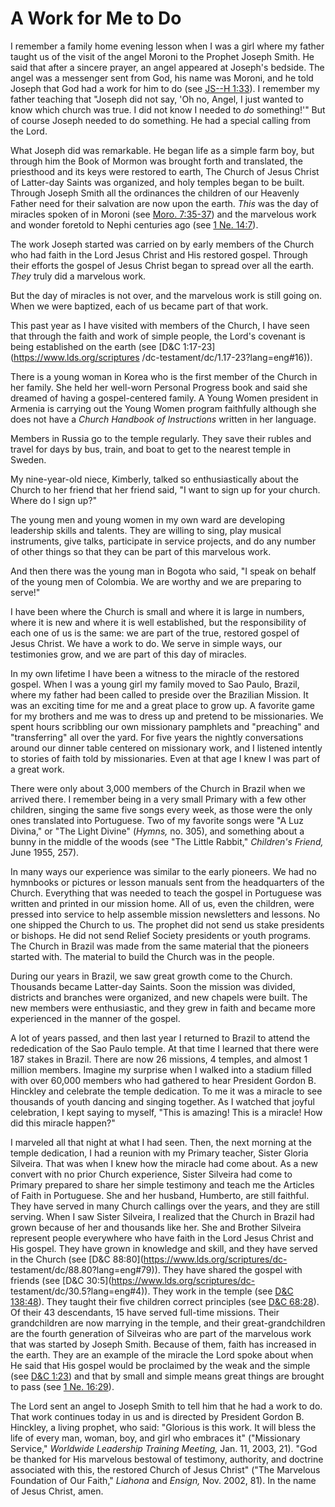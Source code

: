 # A Work for Me to Do

I remember a family home evening lesson when I was a girl where my father
taught us of the visit of the angel Moroni to the Prophet Joseph Smith. He
said that after a sincere prayer, an angel appeared at Joseph's bedside. The
angel was a messenger sent from God, his name was Moroni, and he told Joseph
that God had a work for him to do (see [JS--H
1:33](https://www.lds.org/scriptures/pgp/js-h/1.33?lang=eng#32)). I remember
my father teaching that "Joseph did not say, 'Oh no, Angel, I just wanted to
know which church was true. I did not know I needed to _do_ something!'" But
of course Joseph needed to do something. He had a special calling from the
Lord.

What Joseph did was remarkable. He began life as a simple farm boy, but
through him the Book of Mormon was brought forth and translated, the
priesthood and its keys were restored to earth, The Church of Jesus Christ of
Latter-day Saints was organized, and holy temples began to be built. Through
Joseph Smith all the ordinances the children of our Heavenly Father need for
their salvation are now upon the earth. _This_ was the day of miracles spoken
of in Moroni (see [Moro.
7:35-37](https://www.lds.org/scriptures/bofm/moro/7.35-37?lang=eng#34)) and
the marvelous work and wonder foretold to Nephi centuries ago (see [1 Ne.
14:7](https://www.lds.org/scriptures/bofm/1-ne/14.7?lang=eng#6)).

The work Joseph started was carried on by early members of the Church who had
faith in the Lord Jesus Christ and His restored gospel. Through their efforts
the gospel of Jesus Christ began to spread over all the earth. _They_ truly
did a marvelous work.

But the day of miracles is not over, and the marvelous work is still going on.
When we were baptized, each of us became part of that work.

This past year as I have visited with members of the Church, I have seen that
through the faith and work of simple people, the Lord's covenant is being
established on the earth (see [D&amp;C 1:17-23](https://www.lds.org/scriptures
/dc-testament/dc/1.17-23?lang=eng#16)).

There is a young woman in Korea who is the first member of the Church in her
family. She held her well-worn Personal Progress book and said she dreamed of
having a gospel-centered family. A Young Women president in Armenia is
carrying out the Young Women program faithfully although she does not have a
_Church Handbook of Instructions_ written in her language.

Members in Russia go to the temple regularly. They save their rubles and
travel for days by bus, train, and boat to get to the nearest temple in
Sweden.

My nine-year-old niece, Kimberly, talked so enthusiastically about the Church
to her friend that her friend said, "I want to sign up for your church. Where
do I sign up?"

The young men and young women in my own ward are developing leadership skills
and talents. They are willing to sing, play musical instruments, give talks,
participate in service projects, and do any number of other things so that
they can be part of this marvelous work.

And then there was the young man in Bogota who said, "I speak on behalf of the
young men of Colombia. We are worthy and we are preparing to serve!"

I have been where the Church is small and where it is large in numbers, where
it is new and where it is well established, but the responsibility of each one
of us is the same: we are part of the true, restored gospel of Jesus Christ.
We have a work to do. We serve in simple ways, our testimonies grow, and we
are part of this day of miracles.

In my own lifetime I have been a witness to the miracle of the restored
gospel. When I was a young girl my family moved to Sao Paulo, Brazil, where my
father had been called to preside over the Brazilian Mission. It was an
exciting time for me and a great place to grow up. A favorite game for my
brothers and me was to dress up and pretend to be missionaries. We spent hours
scribbling our own missionary pamphlets and "preaching" and "transferring" all
over the yard. For five years the nightly conversations around our dinner
table centered on missionary work, and I listened intently to stories of faith
told by missionaries. Even at that age I knew I was part of a great work.

There were only about 3,000 members of the Church in Brazil when we arrived
there. I remember being in a very small Primary with a few other children,
singing the same five songs every week, as those were the only ones translated
into Portuguese. Two of my favorite songs were "A Luz Divina," or "The Light
Divine" (_Hymns,_ no. 305), and something about a bunny in the middle of the
woods (see "The Little Rabbit," _Children's Friend,_ June 1955, 257).

In many ways our experience was similar to the early pioneers. We had no
hymnbooks or pictures or lesson manuals sent from the headquarters of the
Church. Everything that was needed to teach the gospel in Portuguese was
written and printed in our mission home. All of us, even the children, were
pressed into service to help assemble mission newsletters and lessons. No one
shipped the Church to us. The prophet did not send us stake presidents or
bishops. He did not send Relief Society presidents or youth programs. The
Church in Brazil was made from the same material that the pioneers started
with. The material to build the Church was in the people.

During our years in Brazil, we saw great growth come to the Church. Thousands
became Latter-day Saints. Soon the mission was divided, districts and branches
were organized, and new chapels were built. The new members were enthusiastic,
and they grew in faith and became more experienced in the manner of the
gospel.

A lot of years passed, and then last year I returned to Brazil to attend the
rededication of the Sao Paulo temple. At that time I learned that there were
187 stakes in Brazil. There are now 26 missions, 4 temples, and almost 1
million members. Imagine my surprise when I walked into a stadium filled with
over 60,000 members who had gathered to hear President Gordon B. Hinckley and
celebrate the temple dedication. To me it was a miracle to see thousands of
youth dancing and singing together. As I watched that joyful celebration, I
kept saying to myself, "This is amazing! This is a miracle! How did this
miracle happen?"

I marveled all that night at what I had seen. Then, the next morning at the
temple dedication, I had a reunion with my Primary teacher, Sister Gloria
Silveira. That was when I knew how the miracle had come about. As a new
convert with no prior Church experience, Sister Silveira had come to Primary
prepared to share her simple testimony and teach me the Articles of Faith in
Portuguese. She and her husband, Humberto, are still faithful. They have
served in many Church callings over the years, and they are still serving.
When I saw Sister Silveira, I realized that the Church in Brazil had grown
because of her and thousands like her. She and Brother Silveira represent
people everywhere who have faith in the Lord Jesus Christ and His gospel. They
have grown in knowledge and skill, and they have served in the Church (see
[D&amp;C 88:80](https://www.lds.org/scriptures/dc-
testament/dc/88.80?lang=eng#79)). They have shared the gospel with friends
(see [D&amp;C 30:5](https://www.lds.org/scriptures/dc-
testament/dc/30.5?lang=eng#4)). They work in the temple (see [D&amp;C
138:48](https://www.lds.org/scriptures/dc-testament/dc/138.48?lang=eng#47)).
They taught their five children correct principles (see [D&amp;C
68:28](https://www.lds.org/scriptures/dc-testament/dc/68.28?lang=eng#27)). Of
their 43 descendants, 15 have served full-time missions. Their grandchildren
are now marrying in the temple, and their great-grandchildren are the fourth
generation of Silveiras who are part of the marvelous work that was started by
Joseph Smith. Because of them, faith has increased in the earth. They are an
example of the miracle the Lord spoke about when He said that His gospel would
be proclaimed by the weak and the simple (see [D&amp;C
1:23](https://www.lds.org/scriptures/dc-testament/dc/1.23?lang=eng#22)) and
that by small and simple means great things are brought to pass (see [1 Ne.
16:29](https://www.lds.org/scriptures/bofm/1-ne/16.29?lang=eng#28)).

The Lord sent an angel to Joseph Smith to tell him that he had a work to do.
That work continues today in us and is directed by President Gordon B.
Hinckley, a living prophet, who said: "Glorious is this work. It will bless
the life of every man, woman, boy, and girl who embraces it" ("Missionary
Service," _Worldwide Leadership Training Meeting,_ Jan. 11, 2003, 21). "God be
thanked for His marvelous bestowal of testimony, authority, and doctrine
associated with this, the restored Church of Jesus Christ" ("The Marvelous
Foundation of Our Faith," _Liahona_ and _Ensign,_ Nov. 2002, 81). In the name
of Jesus Christ, amen.

